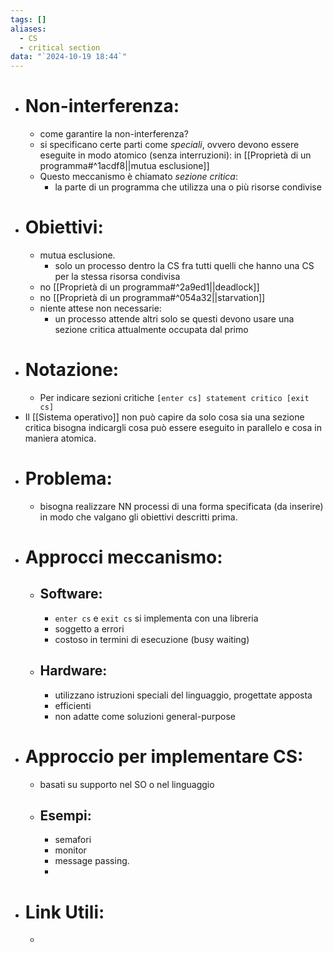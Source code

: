 ```yaml
---
tags: []
aliases:
  - CS
  - critical section
data: "`2024-10-19 18:44`"
---
```

- # Non-interferenza:
	- come garantire la non-interferenza?
	- si specificano certe parti come _speciali_, ovvero devono essere eseguite in modo atomico (senza interruzioni): in [[Proprietà di un programma#^1acdf8||mutua esclusione]] 
	- Questo meccanismo è chiamato _sezione critica_:
		- la parte di un programma che utilizza una o più risorse condivise
- # Obiettivi:
	- mutua esclusione.
		- solo un processo dentro la CS fra tutti quelli che hanno una CS per la stessa risorsa condivisa
	- no [[Proprietà di un programma#^2a9ed1||deadlock]] 
	- no [[Proprietà di un programma#^054a32||starvation]] 
	- niente attese non necessarie:
		- un processo attende altri solo se questi devono usare una sezione critica attualmente occupata dal primo
- # Notazione:
	- Per indicare sezioni critiche `[enter cs] statement critico [exit cs]`
- Il [[Sistema operativo]] non può capire da solo cosa sia una sezione critica bisogna indicargli cosa può essere eseguito in parallelo e cosa in maniera atomica.
- # Problema:
	- bisogna realizzare NN processi di una forma specificata (da inserire) in modo che valgano gli obiettivi descritti prima.
- # Approcci meccanismo:
	- ## Software:
		- `enter cs` e `exit cs` si implementa con una libreria
		- soggetto a errori
		- costoso in termini di esecuzione (busy waiting)
	- ## Hardware:
		- utilizzano istruzioni speciali del linguaggio, progettate apposta
		- efficienti
		- non adatte come soluzioni general-purpose
- # Approccio per implementare CS:
	- basati su supporto nel SO o nel linguaggio
	- ## Esempi:
		- semafori
		- monitor
		- message passing.
		- 
- # Link Utili:
	- 